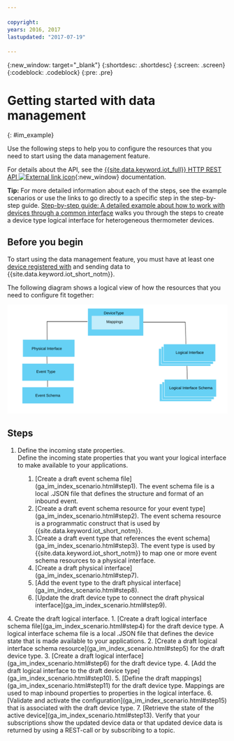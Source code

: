 ```yaml
---

copyright:
years: 2016, 2017
lastupdated: "2017-07-19"

---
```


{:new_window: target="\_blank"}
{:shortdesc: .shortdesc}
{:screen: .screen}
{:codeblock: .codeblock}
{:pre: .pre}

# Getting started with data management
{: #im_example}

Use the following steps to help you to configure the resources that you need to start using the data management feature.

For details about the API, see the [{{site.data.keyword.iot_full}} HTTP REST API ![External link icon](../../../icons/launch-glyph.svg "External link icon")](https://docs.internetofthings.ibmcloud.com/apis/swagger/v0002/state-mgmt.html){:new_window} documentation.

**Tip:** For more detailed information about each of the steps, see the example scenarios or use the links to go directly to a specific step in the step-by-step guide. [Step-by-step guide: A detailed example about how to work with devices through a common interface](ga_im_index_scenario.html#scenario) walks you through the steps to create a device type logical interface for heterogeneous thermometer devices.


## Before you begin
To start using the data management feature, you must have at least one [device registered with](ga_im_index_scenario.html#step14) and sending data to {{site.data.keyword.iot_short_notm}}.  

The following diagram shows a logical view of how the resources that you need to configure fit together:

![Topographic resource view in {{site.data.keyword.iot_short_notm}}.](images/ga_im_resource_view1.svg "Resource topography in {{site.data.keyword.iot_short_notm}}")

## Steps

1. 	Define the incoming state properties.  
Define the incoming state properties that you want your logical interface to make available to your applications.  
<dl>
<dd>
<ol>
<li>[Create a draft event schema file](ga_im_index_scenario.html#step1). The event schema file is a local .JSON file that defines the structure and format of an inbound event.
<li>[Create a draft event schema resource for your event type](ga_im_index_scenario.html#step2). The event schema resource is a programmatic construct that is used by {{site.data.keyword.iot_short_notm}}.
<li>[Create a draft event type that references the event schema](ga_im_index_scenario.html#step3). The event type is used by {{site.data.keyword.iot_short_notm}} to map one or more event schema resources to a physical interface.
<li>[Create a draft physical interface](ga_im_index_scenario.html#step7).
<li>[Add the event type to the draft physical interface](ga_im_index_scenario.html#step8).
<li>[Update the draft device type to connect the draft physical interface](ga_im_index_scenario.html#step9).
</ol>
</dd>
</dl>
4. 	Create the draft logical interface.
 1. 	[Create a draft logical interface schema file](ga_im_index_scenario.html#step4) for the draft device type.  
A logical interface schema file is a local .JSON file that defines the device state that is made available to your applications.
 2. [Create a draft logical interface schema resource](ga_im_index_scenario.html#step5) for the draft device type.
 3.	[Create a draft logical interface](ga_im_index_scenario.html#step6) for the draft device type.
 4.	[Add the draft logical interface to the draft device type](ga_im_index_scenario.html#step10).
5. 	[Define the draft mappings](ga_im_index_scenario.html#step11) for the draft device type.   
Mappings are used to map inbound properties to properties in the logical interface.
6. 	[Validate and activate the configuration](ga_im_index_scenario.html#step15) that is associated with the draft device type.
7. 	[Retrieve the state of the active device](ga_im_index_scenario.html#step13).  
Verify that your subscriptions show the updated device data or that updated device data is returned by using a REST-call or by subscribing to a topic.
